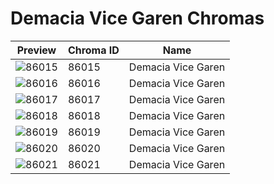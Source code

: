 # Demacia Vice Garen Chromas

| Preview | Chroma ID | Name |
|---------|-----------|------|
| ![86015](https://raw.communitydragon.org/latest/plugins/rcp-be-lol-game-data/global/default/v1/champion-chroma-images/86/86015.png) | 86015 | Demacia Vice Garen |
| ![86016](https://raw.communitydragon.org/latest/plugins/rcp-be-lol-game-data/global/default/v1/champion-chroma-images/86/86016.png) | 86016 | Demacia Vice Garen |
| ![86017](https://raw.communitydragon.org/latest/plugins/rcp-be-lol-game-data/global/default/v1/champion-chroma-images/86/86017.png) | 86017 | Demacia Vice Garen |
| ![86018](https://raw.communitydragon.org/latest/plugins/rcp-be-lol-game-data/global/default/v1/champion-chroma-images/86/86018.png) | 86018 | Demacia Vice Garen |
| ![86019](https://raw.communitydragon.org/latest/plugins/rcp-be-lol-game-data/global/default/v1/champion-chroma-images/86/86019.png) | 86019 | Demacia Vice Garen |
| ![86020](https://raw.communitydragon.org/latest/plugins/rcp-be-lol-game-data/global/default/v1/champion-chroma-images/86/86020.png) | 86020 | Demacia Vice Garen |
| ![86021](https://raw.communitydragon.org/latest/plugins/rcp-be-lol-game-data/global/default/v1/champion-chroma-images/86/86021.png) | 86021 | Demacia Vice Garen |
